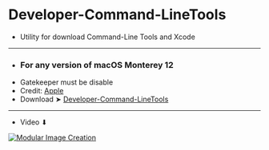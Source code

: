 # Developer-Command-LineTools
- Utility for download Command-Line Tools and Xcode
---------------------------------------------------
- ### For any version of macOS Monterey 12
- Gatekeeper must be disable
- Credit: [Apple](https://www.apple.com/)
- Download ➤ [Developer-Command-LineTools](https://github.com/chris1111/Developer-Command-LineTools/raw/Master/Developer%20Command%20LineTools.zip)
---------------------------------------------------
- Video ⬇︎

[![Modular Image Creation](https://user-images.githubusercontent.com/6248794/134072536-7c46b8cc-4d8b-42f9-a28a-3c02734f1f5d.png)](https://youtu.be/h1qEl2zKagk)
